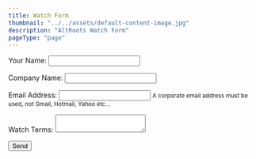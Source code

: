 ```yaml
---
title: Watch Form
thumbnail: "../../assets/default-content-image.jpg"
description: "AltRoots Watch Form"
pageType: "page"
---
```


<form name="watch-form" id="watch-form" method="POST" data-netlify="true" data-netlify-recaptcha="true" netlify>
  <p>
    <label>Your Name: <input type="text" name="name" required="true" /></label>
  </p>
  <p>
    <label>Company Name: <input type="text" name="company-name" /></label>
  </p>
  <p>
    <label>Email Address: <input type="email" name="email" required="true" /></label>
    <small>A corporate email address must be used, not Gmail, Hotmail, Yahoo etc...</small>
  </p>
  <p>
    <label>Watch Terms: <textarea name="watch-terms" required="true" ></textarea></label>
  </p>
  <p>
    <button type="submit">Send</button>
  </p>
</form>
